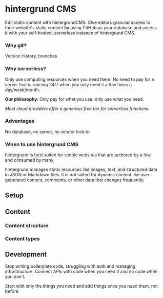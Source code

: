 # hintergrund CMS

Edit static content with hintergrundCMS.
Give editors granular access to their website's static content by using GitHub as your database and access it with your self-hosted, serverless instance of hintergrund CMS.

### Why git?

Version History, branches

### Why serverless?

Only use computing resources when you need them. No need to pay for a server that is running 24/7 when you only need it a few times a day/week/month.

**Our philosophy:** Only pay for what you use, only use what you need.

_Most cloud providers offer a generous free tier for serverless functions._

### Advantages

No database, no server, no vendor lock-in

### When to use hintergrund CMS

hintergrund is best suited for simple websites that are authored by a few and consumed by many.

hintergrund manages static resources like images, text, and structured data in JSON or Markdown files.
It is not suited for dynamic content like user-generated content, comments, or other data that changes frequently.

## Setup

## Content

### Content structure

### Content types

## Development

Stop writing boilerplate code, struggling with auth and managing infrastructure. Connect APIs with code when you need it and no code when you don't.

Start with only the things you need and add things once you need them, not before.

